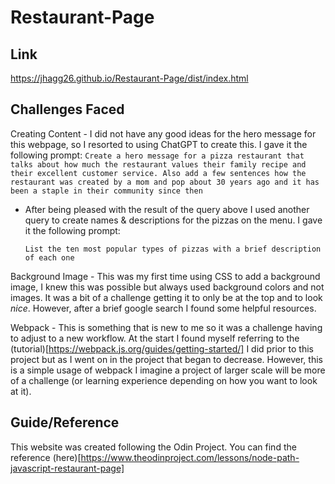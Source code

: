 # Restaurant-Page

## Link
https://jhagg26.github.io/Restaurant-Page/dist/index.html

## Challenges Faced
Creating Content
    - I did not have any good ideas for the hero message for this webpage, so I resorted to using ChatGPT to create this. I gave it the following prompt: 
        ```
        Create a hero message for a pizza restaurant that talks about how much the restaurant values their family recipe and their excellent customer service. Also add a few sentences how the restaurant was created by a mom and pop about 30 years ago and it has been a staple in their community since then 
        ```

 - After being pleased with the result of the query above I used another query to create names & descriptions for the pizzas on the menu. I gave it the following prompt:
     ```
     List the ten most popular types of pizzas with a brief description of each one
     ```
Background Image
    - This was my first time using CSS to add a background image, I knew this was possible but always used background colors and not images. It was a bit of a challenge getting it to only be at the top and to look *nice*. However, after a brief google search I found some helpful resources.

Webpack
    - This is something that is new to me so it was a challenge having to adjust to a new workflow. At the start I found myself referring to the (tutorial)[https://webpack.js.org/guides/getting-started/] I did prior to this project but as I went on in the project that began to decrease. However, this is a simple usage of webpack I imagine a project of larger scale will be more of a challenge (or learning experience depending on how you want to look at it).

## Guide/Reference
This website was created following the Odin Project. You can find the reference (here)[https://www.theodinproject.com/lessons/node-path-javascript-restaurant-page]
